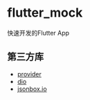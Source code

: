 # flutter_mock

快速开发的Flutter App

## 第三方库

- [provider](https://pub.flutter-io.cn/packages/provider)
- [dio](https://pub.flutter-io.cn/packages/dio)
- [jsonbox.io](https://jsonbox.io)
